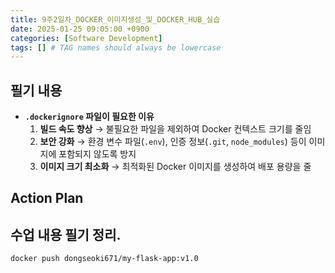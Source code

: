 ```yaml
---
title: 9주2일차_DOCKER_이미지생성_및_DOCKER_HUB_실습
date: 2025-01-25 09:05:00 +0900
categories: [Software Development]
tags: [] # TAG names should always be lowercase
---
```


## 필기 내용
- **`.dockerignore` 파일이 필요한 이유**
    1. **빌드 속도 향상** → 불필요한 파일을 제외하여 Docker 컨텍스트 크기를 줄임
    2. **보안 강화** → 환경 변수 파일(`.env`), 인증 정보(`.git`, `node_modules`) 등이 이미지에 포함되지 않도록 방지
    3. **이미지 크기 최소화** → 최적화된 Docker 이미지를 생성하여 배포 용량을 줄


## Action Plan

## 수업 내용 필기 정리.
```sh
docker push dongseoki671/my-flask-app:v1.0
```
